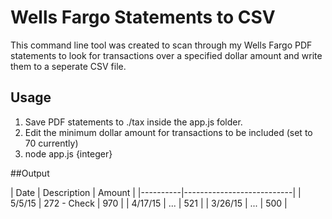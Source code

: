 # Wells Fargo Statements to CSV

This command line tool was created to scan through my Wells Fargo PDF statements to look for transactions over a specified dollar amount and write them to a seperate CSV file.

## Usage

1. Save PDF statements to ./tax inside the app.js folder.
2. Edit the minimum dollar amount for transactions to be included (set to 70 currently)
3. node app.js {integer}

##Output

| Date   | Description               | Amount               |
|----------|---------------------------|
| 5/5/15   | 272 - Check               | 970               |
| 4/17/15   | ...               | 521               |
| 3/26/15   | ...               | 500               |
